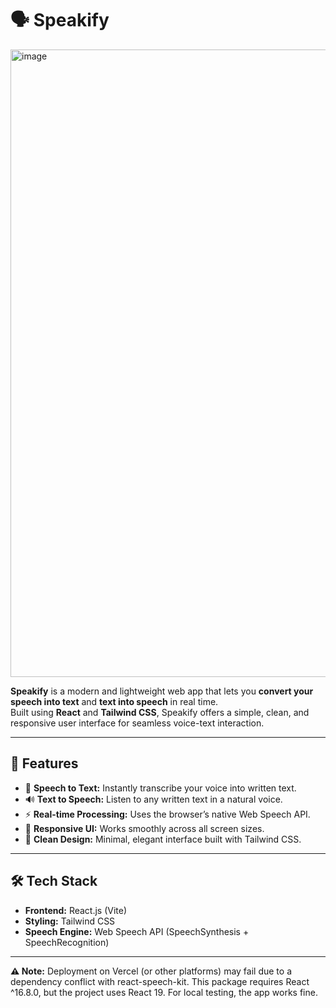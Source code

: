 # 🗣️ Speakify

<img width="1919" height="1004" alt="image" src="https://github.com/user-attachments/assets/634417e4-70fc-4162-8b12-b61ce0a16ca6" />


**Speakify** is a modern and lightweight web app that lets you **convert your speech into text** and **text into speech** in real time.  
Built using **React** and **Tailwind CSS**, Speakify offers a simple, clean, and responsive user interface for seamless voice-text interaction.

---

## 🚀 Features

- 🎤 **Speech to Text:** Instantly transcribe your voice into written text.
- 🔊 **Text to Speech:** Listen to any written text in a natural voice.
- ⚡ **Real-time Processing:** Uses the browser’s native Web Speech API.
- 📱 **Responsive UI:** Works smoothly across all screen sizes.
- 🎨 **Clean Design:** Minimal, elegant interface built with Tailwind CSS.

---

## 🛠️ Tech Stack

- **Frontend:** React.js (Vite)
- **Styling:** Tailwind CSS
- **Speech Engine:** Web Speech API (SpeechSynthesis + SpeechRecognition)

---

**⚠️ Note:**  Deployment on Vercel (or other platforms) may fail due to a dependency conflict with react-speech-kit. This package requires React ^16.8.0, but the project uses React 19. For local testing, the app works fine.

